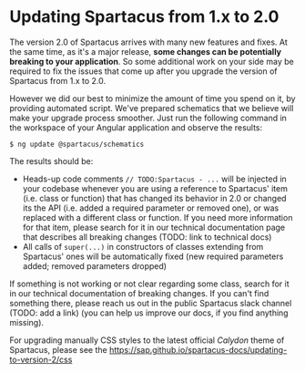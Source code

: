 # Updating Spartacus from 1.x to 2.0

The version 2.0 of Spartacus arrives with many new features and fixes. At the same time, as it's a major release, **some changes can be potentially breaking to your application**.
So some additional work on your side may be required to fix the issues that come up after you upgrade the version of Spartacus from 1.x to 2.0.

However we did our best to minimize the amount of time you spend on it, by providing automated script. We've prepared schematics that we believe will make your upgrade process smoother. Just run the following command in the workspace of your Angular application and observe the results:
```shell
$ ng update @spartacus/schematics
```

The results should be:
- Heads-up code comments `// TODO:Spartacus - ...` will be injected in your codebase whenever you are using a reference to Spartacus' item (i.e. class or function) that has changed its behavior in 2.0 or changed its the API (i.e. added a required parameter or removed one), or was replaced with a different class or function. If you need more information for that item, please search for it in our technical documentation page that describes all breaking changes (TODO: link to technical docs)
- All calls of `super(...)` in constructors of classes extending from Spartacus' ones will be automatically fixed (new required parameters added; removed parameters dropped)

If something is not working or not clear regarding some class, search for it in our technical documentation of breaking changes. If you can't find something there, please reach us out in the public Spartacus slack channel (TODO: add a link) (you can help us improve our docs, if you find anything missing).

For upgrading manually CSS styles to the latest official _Calydon_ theme of Spartacus, please see the https://sap.github.io/spartacus-docs/updating-to-version-2/css
